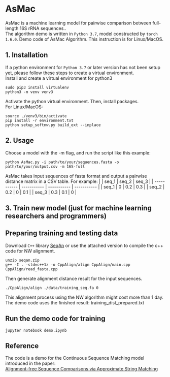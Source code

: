 # AsMac
AsMac is a machine learning model for pairwise comparison between full-length 16S rRNA sequences..<br />
The algorithm demo is written in `Python 3.7`, model constructed by `torch 1.6.0`. Demo code of AsMac Algorithm. This instruction is for Linux/MacOS.

## 1. Installation
If a python environment for `Python 3.7` or later version has not been setup yet, please follow these steps to create a virtual environment.<br />
Install and create a virtual environment for python3
```
sudo pip3 install virtualenv
python3 -m venv venv3
```

Activate the python virtual environment. Then, install packages.<br />
For Linux/MacOS:
```
source ./venv3/bin/activate
pip install -r environment.txt
python setup_softnw.py build_ext --inplace
```

## 2. Usage
Choose a model with the -m flag, and run the script like this example:
```
python AsMac.py -i path/to/your/sequences.fasta -o path/to/your/output.csv -m 16S-full
```
AsMac takes input sequences of fasta format and output a pairwise distance matrix in a CSV table. For example:
|       | seq_1 | seq_2 | seq_3 | 
| ----------- | ----------- | ----------- | ----------- | 
| seq_1 | 0   | 0.2   | 0.3 | 
| seq_2 | 0.2   | 0   | 0.1 | 
| seq_3 | 0.3   | 0.1   | 0 |


## 3. Train new model (just for machine learning researchers and programmers)
## Preparing training and testing data
Download `C++` library [SeqAn](https://github.com/seqan/seqan) or use the attached version to compile the c++ code for NW alignment.
```
unzip seqan.zip
g++ -I . -std=c++1z -o CppAlign/align CppAlign/main.cpp CppAlign/read_fasta.cpp
```

Then generate alignment distance result for the input sequences.
```
./CppAlign/align ./data/training_seq.fa 0
```
This alignment process using the NW algorithm might cost more than 1 day. The demo code uses the finished result: training_dist_prepared.txt

## Run the demo code for training
```
jupyter notebook demo.ipynb
```


## Reference
The code is a demo for the Continuous Sequence Matching model introduced in the paper:<br />
[Alignment-free Sequence Comparisons via Approximate String Matching](https://www.biorxiv.org/content/10.1101/2020.05.24.113852v3)
